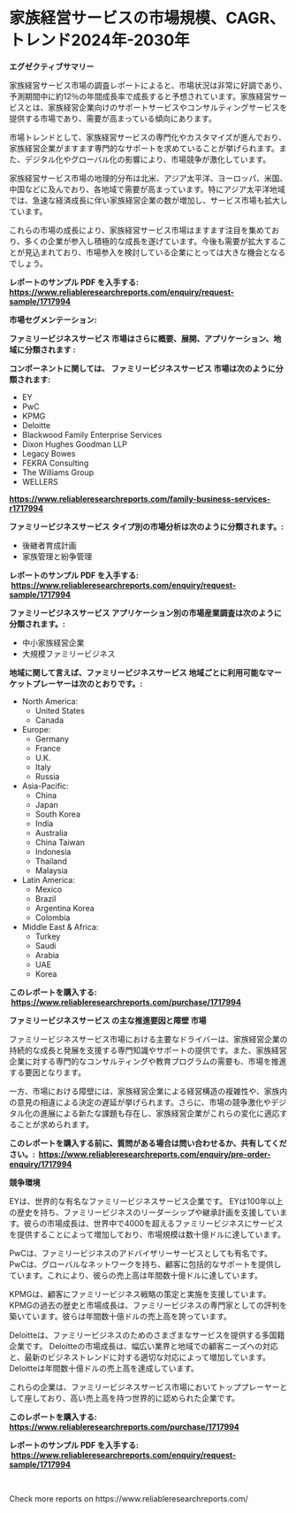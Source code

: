 <p><h1>家族経営サービスの市場規模、CAGR、トレンド2024年-2030年</h1></p><p><strong>エグゼクティブサマリー</strong></p>
<p><p>家族経営サービス市場の調査レポートによると、市場状況は非常に好調であり、予測期間中に約12％の年間成長率で成長すると予想されています。家族経営サービスとは、家族経営企業向けのサポートサービスやコンサルティングサービスを提供する市場であり、需要が高まっている傾向にあります。</p><p>市場トレンドとして、家族経営サービスの専門化やカスタマイズが進んでおり、家族経営企業がますます専門的なサポートを求めていることが挙げられます。また、デジタル化やグローバル化の影響により、市場競争が激化しています。</p><p>家族経営サービス市場の地理的分布は北米、アジア太平洋、ヨーロッパ、米国、中国などに及んでおり、各地域で需要が高まっています。特にアジア太平洋地域では、急速な経済成長に伴い家族経営企業の数が増加し、サービス市場も拡大しています。</p><p>これらの市場の成長により、家族経営サービス市場はますます注目を集めており、多くの企業が参入し積極的な成長を遂げています。今後も需要が拡大することが見込まれており、市場参入を検討している企業にとっては大きな機会となるでしょう。</p></p>
<p><strong>レポートのサンプル PDF を入手する: <a href="https://www.reliableresearchreports.com/enquiry/request-sample/1717994">https://www.reliableresearchreports.com/enquiry/request-sample/1717994</a></strong></p>
<p><strong>市場セグメンテーション:</strong></p>
<p><strong> ファミリービジネスサービス 市場はさらに概要、展開、アプリケーション、地域に分類されます :</strong></p>
<p><strong>コンポーネントに関しては、 ファミリービジネスサービス 市場は次のように分類されます: &nbsp;</strong></p>
<p><ul><li>EY</li><li>PwC</li><li>KPMG</li><li>Deloitte</li><li>Blackwood Family Enterprise Services</li><li>Dixon Hughes Goodman LLP</li><li>Legacy Bowes</li><li>FEKRA Consulting</li><li>The Williams Group</li><li>WELLERS</li></ul></p>
<p><strong><a href="https://www.reliableresearchreports.com/family-business-services-r1717994">https://www.reliableresearchreports.com/family-business-services-r1717994</a></strong></p>
<p><strong> ファミリービジネスサービス タイプ別の市場分析は次のように分類されます。:</strong></p>
<p><ul><li>後継者育成計画</li><li>家族管理と紛争管理</li></ul></p>
<p><strong>レポートのサンプル PDF を入手する: &nbsp;<a href="https://www.reliableresearchreports.com/enquiry/request-sample/1717994">https://www.reliableresearchreports.com/enquiry/request-sample/1717994</a></strong></p>
<p><strong> ファミリービジネスサービス アプリケーション別の市場産業調査は次のように分類されます。:</strong></p>
<p><ul><li>中小家族経営企業</li><li>大規模ファミリービジネス</li></ul></p>
<p><strong>地域に関して言えば、ファミリービジネスサービス 地域ごとに利用可能なマーケットプレーヤーは次のとおりです。:</strong></p>
<p><ul>
    <li>
        North America:
        <ul>
            <li>United States</li>
            <li>Canada</li>
        </ul>
    </li>
    <li>
        Europe:
        <ul>
            <li>Germany</li>
            <li>France</li>
            <li>U.K.</li>
            <li>Italy</li>
            <li>Russia</li>
        </ul>
    </li>
    <li>
        Asia-Pacific:
        <ul>
            <li>China</li>
            <li>Japan</li>
            <li>South Korea</li>
            <li>India</li>
            <li>Australia</li>
            <li>China Taiwan</li>
            <li>Indonesia</li>
            <li>Thailand</li>
            <li>Malaysia</li>
        </ul>
    </li>
    <li>
        Latin America:
        <ul>
            <li>Mexico</li>
            <li>Brazil</li>
            <li>Argentina Korea</li>
            <li>Colombia</li>
        </ul>
    </li>
    <li>
        Middle East & Africa:
        <ul>
            <li>Turkey</li>
            <li>Saudi</li>
            <li>Arabia</li>
            <li>UAE</li>
            <li>Korea</li>
        </ul>
    </li>
    </ul></p>
<p><strong>このレポートを購入する: &nbsp;<a href="https://www.reliableresearchreports.com/purchase/1717994">https://www.reliableresearchreports.com/purchase/1717994</a></strong></p>
<p><strong>ファミリービジネスサービス の主な推進要因と障壁 市場</strong></p>
<p><p>ファミリービジネスサービス市場における主要なドライバーは、家族経営企業の持続的な成長と発展を支援する専門知識やサポートの提供です。また、家族経営企業に対する専門的なコンサルティングや教育プログラムの需要も、市場を推進する要因となります。</p><p>一方、市場における障壁には、家族経営企業による経営構造の複雑性や、家族内の意見の相違による決定の遅延が挙げられます。さらに、市場の競争激化やデジタル化の進展による新たな課題も存在し、家族経営企業がこれらの変化に適応することが求められます。</p></p>
<p><strong>このレポートを購入する前に、質問がある場合は問い合わせるか、共有してください。:&nbsp; <a href="https://www.reliableresearchreports.com/enquiry/pre-order-enquiry/1717994">https://www.reliableresearchreports.com/enquiry/pre-order-enquiry/1717994</a></strong></p>
<p><strong>競争環境</strong></p>
<p><p>EYは、世界的な有名なファミリービジネスサービス企業です。 EYは100年以上の歴史を持ち、ファミリービジネスのリーダーシップや継承計画を支援しています。彼らの市場成長は、世界中で4000を超えるファミリービジネスにサービスを提供することによって増加しており、市場規模は数十億ドルに達しています。</p><p>PwCは、ファミリービジネスのアドバイザリーサービスとしても有名です。 PwCは、グローバルなネットワークを持ち、顧客に包括的なサポートを提供しています。これにより、彼らの売上高は年間数十億ドルに達しています。</p><p>KPMGは、顧客にファミリービジネス戦略の策定と実施を支援しています。 KPMGの過去の歴史と市場成長は、ファミリービジネスの専門家としての評判を築いています。彼らは年間数十億ドルの売上高を誇っています。</p><p>Deloitteは、ファミリービジネスのためのさまざまなサービスを提供する多国籍企業です。 Deloitteの市場成長は、幅広い業界と地域での顧客ニーズへの対応と、最新のビジネストレンドに対する適切な対応によって増加しています。 Deloitteは年間数十億ドルの売上高を達成しています。</p><p>これらの企業は、ファミリービジネスサービス市場においてトッププレーヤーとして座しており、高い売上高を持つ世界的に認められた企業です。</p></p>
<p><strong>このレポートを購入する: &nbsp; <a href="https://www.reliableresearchreports.com/purchase/1717994">https://www.reliableresearchreports.com/purchase/1717994</a></strong></p>
<p><strong>レポートのサンプル PDF を入手する: &nbsp;<a href="https://www.reliableresearchreports.com/enquiry/request-sample/1717994">https://www.reliableresearchreports.com/enquiry/request-sample/1717994</a></strong><strong></strong></p>
<p>&nbsp;</p>
<p>Check more reports on https://www.reliableresearchreports.com/</p>